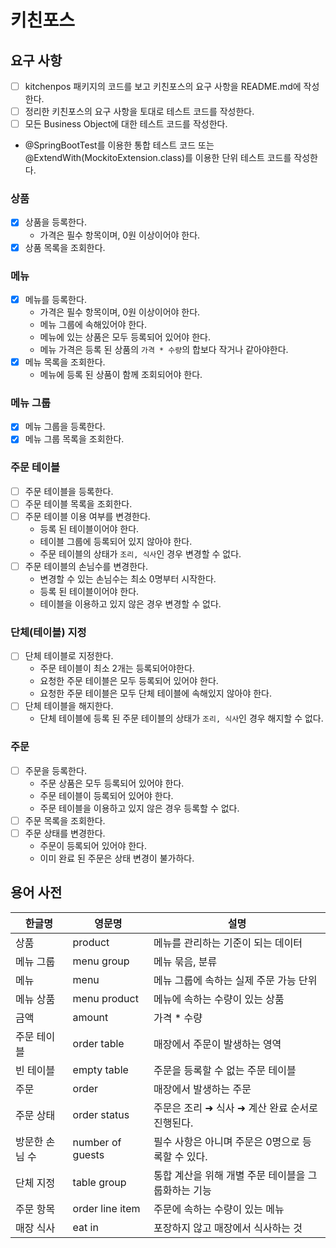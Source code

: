 # 키친포스

## 요구 사항
- [ ] kitchenpos 패키지의 코드를 보고 키친포스의 요구 사항을 README.md에 작성한다.
- [ ] 정리한 키친포스의 요구 사항을 토대로 테스트 코드를 작성한다.
- [ ] 모든 Business Object에 대한 테스트 코드를 작성한다.
- @SpringBootTest를 이용한 통합 테스트 코드 또는 @ExtendWith(MockitoExtension.class)를 이용한 단위 테스트 코드를 작성한다.

### 상품
- [X] 상품을 등록한다.
  - 가격은 필수 항목이며, 0원 이상이어야 한다.
- [X] 상품 목록을 조회한다.

### 메뉴
- [X] 메뉴를 등록한다.
  - 가격은 필수 항목이며, 0원 이상이어야 한다.
  - 메뉴 그룹에 속해있어야 한다.
  - 메뉴에 있는 상품은 모두 등록되어 있어야 한다.
  - 메뉴 가격은 등록 된 상품의 ```가격 * 수량```의 합보다 작거나 같아야한다.
- [X] 메뉴 목록을 조회한다.
  - 메뉴에 등록 된 상품이 함께 조회되어야 한다.

### 메뉴 그룹
- [X] 메뉴 그룹을 등록한다.
- [X] 메뉴 그룹 목록을 조회한다.

### 주문 테이블
- [ ] 주문 테이블을 등록한다.
- [ ] 주문 테이블 목록을 조회한다.
- [ ] 주문 테이블 이용 여부를 변경한다.
  - 등록 된 테이블이어야 한다.
  - 테이블 그룹에 등록되어 있지 않아야 한다.
  - 주문 테이블의 상태가 ```조리, 식사```인 경우 변경할 수 없다.
- [ ] 주문 테이블의 손님수를 변경한다.
  - 변경할 수 있는 손님수는 최소 0명부터 시작한다.
  - 등록 된 테이블이어야 한다.
  - 테이블을 이용하고 있지 않은 경우 변경할 수 없다.

### 단체(테이블) 지정
- [ ] 단체 테이블로 지정한다.
  - 주문 테이블이 최소 2개는 등록되어야한다.
  - 요청한 주문 테이블은 모두 등록되어 있어야 한다.
  - 요청한 주문 테이블은 모두 단체 테이블에 속해있지 않아야 한다.
- [ ] 단체 테이블을 해지한다.
  - 단체 테이블에 등록 된 주문 테이블의 상태가 ```조리, 식사```인 경우 해지할 수 없다.

### 주문
- [ ] 주문을 등록한다.
  - 주문 상품은 모두 등록되어 있어야 한다.
  - 주문 테이블이 등록되어 있어야 한다.
  - 주문 테이블을 이용하고 있지 않은 경우 등록할 수 없다.
- [ ] 주문 목록을 조회한다.
- [ ] 주문 상태를 변경한다.
  - 주문이 등록되어 있어야 한다.
  - 이미 완료 된 주문은 상태 변경이 불가하다.

## 용어 사전
| 한글명      | 영문명              | 설명                            |
|----------|------------------|-------------------------------|
| 상품       | product          | 메뉴를 관리하는 기준이 되는 데이터           |
| 메뉴 그룹    | menu group       | 메뉴 묶음, 분류                     |
| 메뉴       | menu             | 메뉴 그룹에 속하는 실제 주문 가능 단위        |
| 메뉴 상품    | menu product     | 메뉴에 속하는 수량이 있는 상품             |
| 금액       | amount           | 가격 * 수량                       |
| 주문 테이블   | order table      | 매장에서 주문이 발생하는 영역              |
| 빈 테이블    | empty table      | 주문을 등록할 수 없는 주문 테이블           |
| 주문       | order            | 매장에서 발생하는 주문                  |
| 주문 상태    | order status     | 주문은 조리 ➜ 식사 ➜ 계산 완료 순서로 진행된다. |
| 방문한 손님 수 | number of guests | 필수 사항은 아니며 주문은 0명으로 등록할 수 있다. |
| 단체 지정    | table group      | 통합 계산을 위해 개별 주문 테이블을 그룹화하는 기능 |
| 주문 항목    | order line item  | 주문에 속하는 수량이 있는 메뉴             |
| 매장 식사    | eat in           | 포장하지 않고 매장에서 식사하는 것           |
